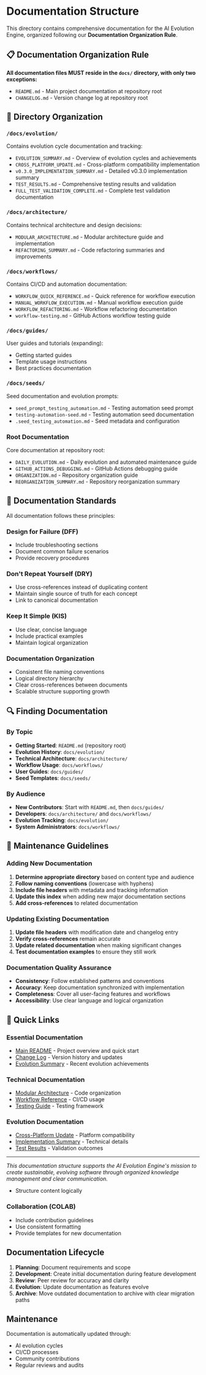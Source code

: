 <!--
@file docs/README.md
@description Documentation index and organization guide for AI Evolution Engine
@author AI Evolution Engine <team@ai-evolution-engine.org>
@created 2025-07-05
@lastModified 2025-07-05
@version 1.0.0

@relatedIssues 
  - Documentation organization implementation
  - Repository structure standardization

@relatedEvolutions
  - v0.3.6: Implemented documentation organization rule

@dependencies
  - Repository structure following documentation organization rule

@changelog
  - 2025-07-05: Updated for documentation organization implementation - AEE
  - 2025-07-04: Initial creation - AEE

@usage Central documentation index - entry point for all project documentation
@notes All documentation resides in docs/ except README.md and CHANGELOG.md in root
-->

# Documentation Structure

This directory contains comprehensive documentation for the AI Evolution Engine, organized following our **Documentation Organization Rule**.

## 📋 Documentation Organization Rule

**All documentation files MUST reside in the `docs/` directory, with only two exceptions:**
- `README.md` - Main project documentation at repository root
- `CHANGELOG.md` - Version change log at repository root

## 📁 Directory Organization

### `/docs/evolution/`

Contains evolution cycle documentation and tracking:

- `EVOLUTION_SUMMARY.md` - Overview of evolution cycles and achievements
- `CROSS_PLATFORM_UPDATE.md` - Cross-platform compatibility implementation  
- `v0.3.0_IMPLEMENTATION_SUMMARY.md` - Detailed v0.3.0 implementation summary
- `TEST_RESULTS.md` - Comprehensive testing results and validation
- `FULL_TEST_VALIDATION_COMPLETE.md` - Complete test validation documentation

### `/docs/architecture/`

Contains technical architecture and design decisions:

- `MODULAR_ARCHITECTURE.md` - Modular architecture guide and implementation
- `REFACTORING_SUMMARY.md` - Code refactoring summaries and improvements

### `/docs/workflows/`

Contains CI/CD and automation documentation:

- `WORKFLOW_QUICK_REFERENCE.md` - Quick reference for workflow execution
- `MANUAL_WORKFLOW_EXECUTION.md` - Manual workflow execution guide
- `WORKFLOW_REFACTORING.md` - Workflow refactoring documentation
- `workflow-testing.md` - GitHub Actions workflow testing guide

### `/docs/guides/`

User guides and tutorials (expanding):

- Getting started guides
- Template usage instructions
- Best practices documentation

### `/docs/seeds/`

Seed documentation and evolution prompts:

- `seed_prompt_testing_automation.md` - Testing automation seed prompt
- `testing-automation-seed.md` - Testing automation seed documentation  
- `.seed_testing_automation.md` - Seed metadata and configuration

### Root Documentation

Core documentation at repository root:

- `DAILY_EVOLUTION.md` - Daily evolution and automated maintenance guide
- `GITHUB_ACTIONS_DEBUGGING.md` - GitHub Actions debugging guide
- `ORGANIZATION.md` - Repository organization guide
- `REORGANIZATION_SUMMARY.md` - Repository reorganization summary

## 📖 Documentation Standards

All documentation follows these principles:

### Design for Failure (DFF)

- Include troubleshooting sections
- Document common failure scenarios
- Provide recovery procedures

### Don't Repeat Yourself (DRY)

- Use cross-references instead of duplicating content
- Maintain single source of truth for each concept
- Link to canonical documentation

### Keep It Simple (KIS)

- Use clear, concise language
- Include practical examples
- Maintain logical organization

### Documentation Organization

- Consistent file naming conventions
- Logical directory hierarchy
- Clear cross-references between documents
- Scalable structure supporting growth

## 🔍 Finding Documentation

### By Topic

- **Getting Started**: `README.md` (repository root)
- **Evolution History**: `docs/evolution/`
- **Technical Architecture**: `docs/architecture/`
- **Workflow Usage**: `docs/workflows/`
- **User Guides**: `docs/guides/`
- **Seed Templates**: `docs/seeds/`

### By Audience

- **New Contributors**: Start with `README.md`, then `docs/guides/`
- **Developers**: `docs/architecture/` and `docs/workflows/`
- **Evolution Tracking**: `docs/evolution/`
- **System Administrators**: `docs/workflows/`

## 🔄 Maintenance Guidelines

### Adding New Documentation

1. **Determine appropriate directory** based on content type and audience
2. **Follow naming conventions** (lowercase with hyphens)
3. **Include file headers** with metadata and tracking information
4. **Update this index** when adding new major documentation sections
5. **Add cross-references** to related documentation

### Updating Existing Documentation

1. **Update file headers** with modification date and changelog entry
2. **Verify cross-references** remain accurate
3. **Update related documentation** when making significant changes
4. **Test documentation examples** to ensure they still work

### Documentation Quality Assurance

- **Consistency**: Follow established patterns and conventions
- **Accuracy**: Keep documentation synchronized with implementation
- **Completeness**: Cover all user-facing features and workflows
- **Accessibility**: Use clear language and logical organization

## 🚀 Quick Links

### Essential Documentation
- [Main README](../README.md) - Project overview and quick start
- [Change Log](../CHANGELOG.md) - Version history and updates
- [Evolution Summary](evolution/EVOLUTION_SUMMARY.md) - Recent evolution achievements

### Technical Documentation
- [Modular Architecture](architecture/MODULAR_ARCHITECTURE.md) - Code organization
- [Workflow Reference](workflows/WORKFLOW_QUICK_REFERENCE.md) - CI/CD usage
- [Testing Guide](workflow-testing.md) - Testing framework

### Evolution Documentation
- [Cross-Platform Update](evolution/CROSS_PLATFORM_UPDATE.md) - Platform compatibility
- [Implementation Summary](evolution/v0.3.0_IMPLEMENTATION_SUMMARY.md) - Technical details
- [Test Results](evolution/TEST_RESULTS.md) - Validation outcomes

---

*This documentation structure supports the AI Evolution Engine's mission to create sustainable, evolving software through organized knowledge management and clear communication.*
- Structure content logically

### Collaboration (COLAB)

- Include contribution guidelines
- Use consistent formatting
- Provide templates for new documentation

## Documentation Lifecycle

1. **Planning**: Document requirements and scope
2. **Development**: Create initial documentation during feature development
3. **Review**: Peer review for accuracy and clarity
4. **Evolution**: Update documentation as features evolve
5. **Archive**: Move outdated documentation to archive with clear migration paths

## Maintenance

Documentation is automatically updated through:

- AI evolution cycles
- CI/CD processes
- Community contributions
- Regular reviews and audits

